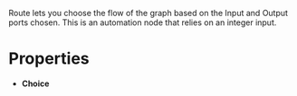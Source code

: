 


Route lets you choose the flow of the graph based on the Input and Output ports chosen. This is an automation node that relies on an integer input.



# Properties

- **Choice**  
  



